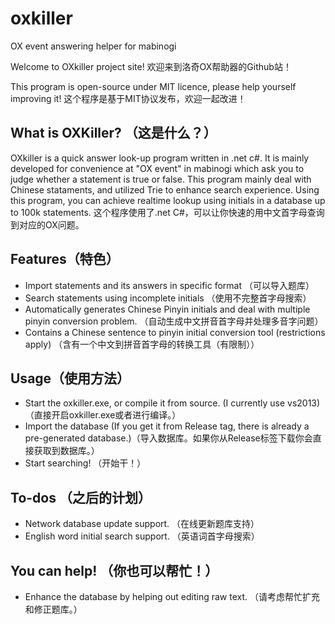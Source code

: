 # oxkiller
OX event answering helper for mabinogi

Welcome to OXkiller project site!
欢迎来到洛奇OX帮助器的Github站！

This program is open-source under MIT licence, please help yourself improving it!
这个程序是基于MIT协议发布，欢迎一起改进！

## What is OXKiller? （这是什么？）

OXkiller is a quick answer look-up program written in .net c#. It is mainly developed for convenience at "OX event" in mabinogi which ask you to judge whether a statement is true or false.
This program mainly deal with Chinese stataments, and utilized Trie to enhance search experience.
Using this program, you can achieve realtime lookup using initials in a database up to 100k statements.
这个程序使用了.net C#，可以让你快速的用中文首字母查询到对应的OX问题。

## Features（特色）
* Import statements and its answers in specific format （可以导入题库）
* Search statements using incomplete initials （使用不完整首字母搜索）
* Automatically generates Chinese Pinyin initials and deal with multiple pinyin conversion problem. （自动生成中文拼音首字母并处理多音字问题）
* Contains a Chinese sentence to pinyin initial conversion tool (restrictions apply) （含有一个中文到拼音首字母的转换工具（有限制））

## Usage（使用方法）
* Start the oxkiller.exe, or compile it from source. (I currently use vs2013) （直接开启oxkiller.exe或者进行编译。）
* Import the database (If you get it from Release tag, there is already a pre-generated database.)（导入数据库。如果你从Release标签下载你会直接获取到数据库。）
* Start searching! （开始干！）

## To-dos （之后的计划）
* Network database update support. （在线更新题库支持）
* English word initial search support. （英语词首字母搜索）

## You can help! （你也可以帮忙！）
* Enhance the database by helping out editing raw text. （请考虑帮忙扩充和修正题库。）
